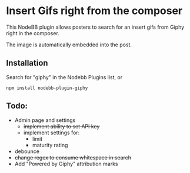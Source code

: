 # Insert Gifs right from the composer

This NodeBB plugin allows posters to search for an insert gifs from Giphy right in the composer.

The image is automatically embedded into the post.

## Installation

Search for "giphy" in the Nodebb Plugins list, or

    npm install nodebb-plugin-giphy


## Todo:

* Admin page and settings
  * ~~implement ability to set API key~~
  * implement settings for:
    * limit
    * maturity rating
* debounce
* ~~change regex to consume whitespace in search~~
* Add "Powered by Giphy" attribution marks
